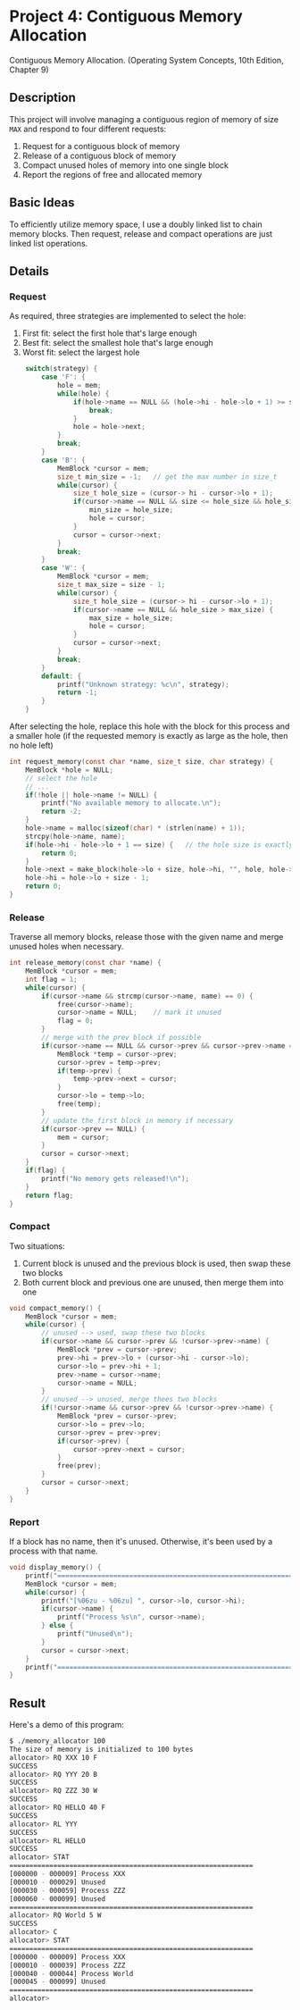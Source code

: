 # Project 4: Contiguous Memory Allocation

Contiguous Memory Allocation. (Operating System Concepts, 10th Edition, Chapter 9)

## Description

This project will involve managing a contiguous region of memory of size `MAX` and respond to four different requests:
1. Request for a contiguous block of memory
2. Release of a contiguous block of memory
3. Compact unused holes of memory into one single block
4. Report the regions of free and allocated memory

## Basic Ideas

To efficiently utilize memory space, I use a doubly linked list to chain memory blocks. Then request, release and compact operations are just linked list operations.

## Details

### Request

As required, three strategies are implemented to select the hole:

1. First fit: select the first hole that's large enough
2. Best fit: select the smallest hole that's large enough
3. Worst fit: select the largest hole

```c
    switch(strategy) {
        case 'F': {
            hole = mem;
            while(hole) {
                if(hole->name == NULL && (hole->hi - hole->lo + 1) >= size) {
                    break;
                }
                hole = hole->next;
            }
            break;
        }
        case 'B': {
            MemBlock *cursor = mem;
            size_t min_size = -1;   // get the max number in size_t
            while(cursor) {
                size_t hole_size = (cursor-> hi - cursor->lo + 1);
                if(cursor->name == NULL && size <= hole_size && hole_size < min_size) {
                    min_size = hole_size;
                    hole = cursor;
                }
                cursor = cursor->next;
            }
            break;
        }
        case 'W': {
            MemBlock *cursor = mem;
            size_t max_size = size - 1;
            while(cursor) {
                size_t hole_size = (cursor-> hi - cursor->lo + 1);
                if(cursor->name == NULL && hole_size > max_size) {
                    max_size = hole_size;
                    hole = cursor;
                }
                cursor = cursor->next;
            }
            break;
        }
        default: {
            printf("Unknown strategy: %c\n", strategy);
            return -1;
        }
    }
```

After selecting the hole, replace this hole with the block for this process and a smaller hole (if the requested memory is exactly as large as the hole, then no hole left)

```c
int request_memory(const char *name, size_t size, char strategy) {
    MemBlock *hole = NULL;
    // select the hole
	// ...
    if(!hole || hole->name != NULL) {
        printf("No available memory to allocate.\n");
        return -2;
    }
    hole->name = malloc(sizeof(char) * (strlen(name) + 1));
    strcpy(hole->name, name);
    if(hole->hi - hole->lo + 1 == size) {   // the hole size is exactly equal to the requested size
        return 0;
    }
    hole->next = make_block(hole->lo + size, hole->hi, "", hole, hole->next);
    hole->hi = hole->lo + size - 1;
    return 0;
}
```

### Release

Traverse all memory blocks, release those with the given name and merge unused holes when necessary.

```c
int release_memory(const char *name) {
    MemBlock *cursor = mem;
    int flag = 1;
    while(cursor) {
        if(cursor->name && strcmp(cursor->name, name) == 0) {
            free(cursor->name);
            cursor->name = NULL;    // mark it unused
            flag = 0;
        }
        // merge with the prev block if possible
        if(cursor->name == NULL && cursor->prev && cursor->prev->name == NULL) {
            MemBlock *temp = cursor->prev;
            cursor->prev = temp->prev;
            if(temp->prev) {
                temp->prev->next = cursor;
            }
            cursor->lo = temp->lo;
            free(temp);
        }
        // update the first block in memory if necessary
        if(cursor->prev == NULL) {
            mem = cursor;
        }
        cursor = cursor->next;
    }
    if(flag) {
        printf("No memory gets released!\n");
    }
    return flag;
}
```

### Compact

Two situations:

1. Current block is unused and the previous block is used, then swap these two blocks
2. Both current block and previous one are unused, then merge them into one

```c
void compact_memory() {
    MemBlock *cursor = mem;
    while(cursor) {
        // unused --> used, swap these two blocks
        if(cursor->name && cursor->prev && !cursor->prev->name) {
            MemBlock *prev = cursor->prev;
            prev->hi = prev->lo + (cursor->hi - cursor->lo);
            cursor->lo = prev->hi + 1;
            prev->name = cursor->name;
            cursor->name = NULL;
        }
        // unused --> unused, merge thees two blocks
        if(!cursor->name && cursor->prev && !cursor->prev->name) {
            MemBlock *prev = cursor->prev;
            cursor->lo = prev->lo;
            cursor->prev = prev->prev;
            if(cursor->prev) {
                cursor->prev->next = cursor;
            }
            free(prev);
        }
        cursor = cursor->next;
    }
}
```

### Report

If a block has no name, then it's unused. Otherwise, it's been used by a process with that name.

```c
void display_memory() {
    printf("=============================================================\n");
    MemBlock *cursor = mem;
    while(cursor) {
        printf("[%06zu - %06zu] ", cursor->lo, cursor->hi);
        if(cursor->name) {
            printf("Process %s\n", cursor->name);
        } else {
            printf("Unused\n");
        }
        cursor = cursor->next;
    }
    printf("=============================================================\n");
}
```

## Result

Here's a demo of this program:

```bash
$ ./memory_allocator 100
The size of memory is initialized to 100 bytes
allocator> RQ XXX 10 F
SUCCESS
allocator> RQ YYY 20 B
SUCCESS
allocator> RQ ZZZ 30 W
SUCCESS
allocator> RQ HELLO 40 F
SUCCESS
allocator> RL YYY
SUCCESS
allocator> RL HELLO
SUCCESS
allocator> STAT
=============================================================
[000000 - 000009] Process XXX
[000010 - 000029] Unused
[000030 - 000059] Process ZZZ
[000060 - 000099] Unused
=============================================================
allocator> RQ World 5 W
SUCCESS
allocator> C   
allocator> STAT
=============================================================
[000000 - 000009] Process XXX
[000010 - 000039] Process ZZZ
[000040 - 000044] Process World
[000045 - 000099] Unused
=============================================================
allocator> 
```
